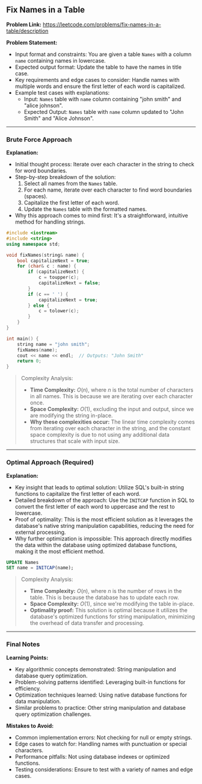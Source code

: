 ## Fix Names in a Table

**Problem Link:** https://leetcode.com/problems/fix-names-in-a-table/description

**Problem Statement:**
- Input format and constraints: You are given a table `Names` with a column `name` containing names in lowercase.
- Expected output format: Update the table to have the names in title case.
- Key requirements and edge cases to consider: Handle names with multiple words and ensure the first letter of each word is capitalized.
- Example test cases with explanations: 
    - Input: `Names` table with `name` column containing "john smith" and "alice johnson".
    - Expected Output: `Names` table with `name` column updated to "John Smith" and "Alice Johnson".

---

### Brute Force Approach

**Explanation:**
- Initial thought process: Iterate over each character in the string to check for word boundaries.
- Step-by-step breakdown of the solution: 
    1. Select all names from the `Names` table.
    2. For each name, iterate over each character to find word boundaries (spaces).
    3. Capitalize the first letter of each word.
    4. Update the `Names` table with the formatted names.
- Why this approach comes to mind first: It's a straightforward, intuitive method for handling strings.

```cpp
#include <iostream>
#include <string>
using namespace std;

void fixNames(string& name) {
    bool capitalizeNext = true;
    for (char& c : name) {
        if (capitalizeNext) {
            c = toupper(c);
            capitalizeNext = false;
        }
        if (c == ' ') {
            capitalizeNext = true;
        } else {
            c = tolower(c);
        }
    }
}

int main() {
    string name = "john smith";
    fixNames(name);
    cout << name << endl;  // Outputs: "John Smith"
    return 0;
}
```

> Complexity Analysis:
> - **Time Complexity:** $O(n)$, where $n$ is the total number of characters in all names. This is because we are iterating over each character once.
> - **Space Complexity:** $O(1)$, excluding the input and output, since we are modifying the string in-place.
> - **Why these complexities occur:** The linear time complexity comes from iterating over each character in the string, and the constant space complexity is due to not using any additional data structures that scale with input size.

---

### Optimal Approach (Required)

**Explanation:**
- Key insight that leads to optimal solution: Utilize SQL's built-in string functions to capitalize the first letter of each word.
- Detailed breakdown of the approach: Use the `INITCAP` function in SQL to convert the first letter of each word to uppercase and the rest to lowercase.
- Proof of optimality: This is the most efficient solution as it leverages the database's native string manipulation capabilities, reducing the need for external processing.
- Why further optimization is impossible: This approach directly modifies the data within the database using optimized database functions, making it the most efficient method.

```sql
UPDATE Names
SET name = INITCAP(name);
```

> Complexity Analysis:
> - **Time Complexity:** $O(n)$, where $n$ is the number of rows in the table. This is because the database has to update each row.
> - **Space Complexity:** $O(1)$, since we're modifying the table in-place.
> - **Optimality proof:** This solution is optimal because it utilizes the database's optimized functions for string manipulation, minimizing the overhead of data transfer and processing.

---

### Final Notes

**Learning Points:**
- Key algorithmic concepts demonstrated: String manipulation and database query optimization.
- Problem-solving patterns identified: Leveraging built-in functions for efficiency.
- Optimization techniques learned: Using native database functions for data manipulation.
- Similar problems to practice: Other string manipulation and database query optimization challenges.

**Mistakes to Avoid:**
- Common implementation errors: Not checking for null or empty strings.
- Edge cases to watch for: Handling names with punctuation or special characters.
- Performance pitfalls: Not using database indexes or optimized functions.
- Testing considerations: Ensure to test with a variety of names and edge cases.